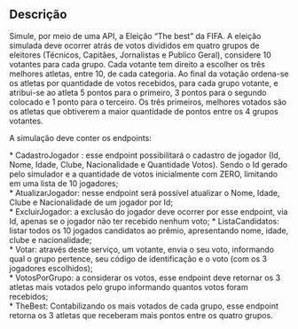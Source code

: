 ## Descrição
<p>Simule, por meio de uma API, a Eleição “The best” da FIFA. A eleição simulada deve ocorrer
atrás de votos divididos em quatro grupos de eleitores (Técnicos, Capitães, Jornalistas e
Publico Geral), considere 10 votantes para cada grupo. Cada votante tem direito a escolher
os três melhores atletas, entre 10, de cada categoria. Ao final da votação ordena-se os
atletas por quantidade de votos recebidos, para cada grupo votante, e atribui-se ao atleta
5 pontos para o primeiro, 3 pontos para o segundo colocado e 1 ponto para o terceiro. Os
três primeiros, melhores votados são os atletas que obtiverem a maior quantidade de pontos
entre os 4 grupos votantes. </p>
<p> A simulação deve conter os endpoints:</p> 
 * CadastroJogador : esse endpoint possibilitará o cadastro de jogador (Id, Nome, Idade,
Clube, Nacionalidade e Quantidade Votos). Sendo o Id gerado pelo simulador e a
quantidade de votos inicialmente com ZERO, limitando em uma lista de 10 jogadores; <br>
 * AtualizarJogador: nesse endpoint será possível atualizar o Nome, Idade, Clube e
Nacionalidade de um jogador por Id;<br>
 * ExcluirJogador: a exclusão do jogador deve ocorrer por esse endpoint, via Id, apenas
se o jogador não ter recebido nenhum voto;
* ListaCandidatos: listar todos os 10 jogados candidatos ao prêmio, apresentando nome,
idade, clube e nacionalidade;<br>
* Votar: através deste serviço, um votante, envia o seu voto, informando qual o grupo
pertence, seu código de identificação e o voto (com os 3 jogadores escolhidos);<br>
* VotosPorGrupo: a considerar os votos, esse endpoint deve retornar os 3 atletas mais
votados pelo grupo informando quantos votos foram recebidos;<br>
* TheBest: Contabilizando os mais votados de cada grupo, esse endpoint retorna os 3
atletas que receberam mais pontos entre os quatro grupos.